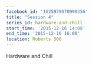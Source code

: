```yaml
---
facebook_id: '1625979070999356'
title: "Session 4"
series_id: hardware-and-chill
start_time: '2015-12-16 14:00'
end_time: '2015-12-16 16:00'
location: Roberts 508
---
```


Hardware and Chill
